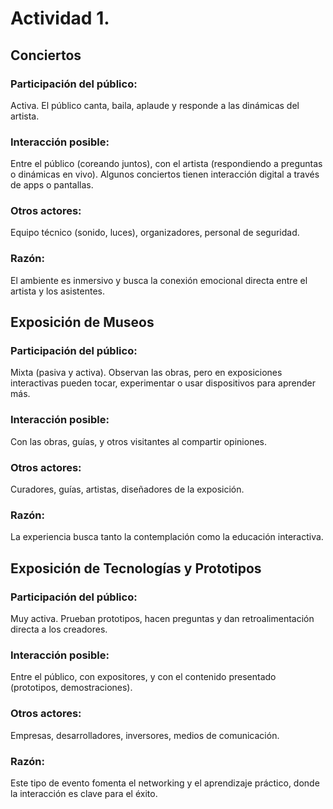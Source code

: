 # Actividad 1.
## Conciertos
### Participación del público: 
Activa. El público canta, baila, aplaude y responde a las dinámicas del artista.
### Interacción posible: 
Entre el público (coreando juntos), con el artista (respondiendo a preguntas o dinámicas en vivo). Algunos conciertos tienen interacción digital a través de apps o pantallas.
### Otros actores: 
Equipo técnico (sonido, luces), organizadores, personal de seguridad.
### Razón: 
El ambiente es inmersivo y busca la conexión emocional directa entre el artista y los asistentes.
## Exposición de Museos
### Participación del público: 
Mixta (pasiva y activa). Observan las obras, pero en exposiciones interactivas pueden tocar, experimentar o usar dispositivos para aprender más.
### Interacción posible: 
Con las obras, guías, y otros visitantes al compartir opiniones.
### Otros actores: 
Curadores, guías, artistas, diseñadores de la exposición.
### Razón: 
La experiencia busca tanto la contemplación como la educación interactiva.
## Exposición de Tecnologías y Prototipos
### Participación del público: 
Muy activa. Prueban prototipos, hacen preguntas y dan retroalimentación directa a los creadores.
### Interacción posible: 
Entre el público, con expositores, y con el contenido presentado (prototipos, demostraciones).
### Otros actores: 
Empresas, desarrolladores, inversores, medios de comunicación.
### Razón: 
Este tipo de evento fomenta el networking y el aprendizaje práctico, donde la interacción es clave para el éxito.
